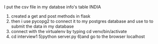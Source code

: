 I put the csv file in my databse info's table INDIA
1) created a get and post methods in flask
2) then i use pycopg2 to connect it to my postgres database and use to to submit the data in my database
3) connect with the virtualenv by typing  cd venv/bin/activate 
4) cd interview1
5)python server.py
6)and go to the browser localhost 

